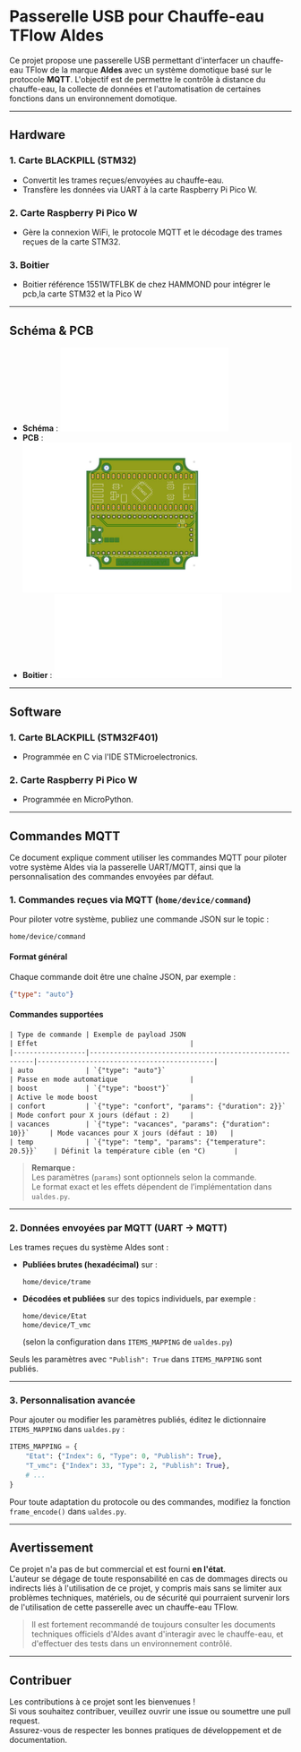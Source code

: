 
# Passerelle USB pour Chauffe-eau TFlow Aldes

Ce projet propose une passerelle USB permettant d'interfacer un chauffe-eau TFlow de la marque **Aldes** avec un système domotique basé sur le protocole **MQTT**. L'objectif est de permettre le contrôle à distance du chauffe-eau, la collecte de données et l'automatisation de certaines fonctions dans un environnement domotique.

---

## Hardware

### 1. Carte BLACKPILL (STM32)
- Convertit les trames reçues/envoyées au chauffe-eau.
- Transfère les données via UART à la carte Raspberry Pi Pico W.

### 2. Carte Raspberry Pi Pico W
- Gère la connexion WiFi, le protocole MQTT et le décodage des trames reçues de la carte STM32.

### 3. Boitier
- Boitier référence 1551WTFLBK de chez HAMMOND pour intégrer le pcb,la carte STM32 et la Pico W

---

## Schéma & PCB

- **Schéma** : ![Schéma électronique](Hardware/Schéma.pdf)
- **PCB** : ![PCB](Hardware/Pcb.jpg)
- **Boitier** : ![Boitier](Hardware/1551WTFLBK.pdf)

---

## Software

### 1. Carte BLACKPILL (STM32F401)
- Programmée en C via l'IDE STMicroelectronics.

### 2. Carte Raspberry Pi Pico W
- Programmée en MicroPython.

---

## Commandes MQTT

Ce document explique comment utiliser les commandes MQTT pour piloter votre système Aldes via la passerelle UART/MQTT, ainsi que la personnalisation des commandes envoyées par défaut.

### 1. Commandes reçues via MQTT (`home/device/command`)

Pour piloter votre système, publiez une commande JSON sur le topic :

```
home/device/command
```

#### Format général

Chaque commande doit être une chaîne JSON, par exemple :

```json
{"type": "auto"}
```

#### Commandes supportées
```
| Type de commande | Exemple de payload JSON                                 | Effet                                      |
|------------------|--------------------------------------------------------|--------------------------------------------|
| auto             | `{"type": "auto"}`                                     | Passe en mode automatique                  |
| boost            | `{"type": "boost"}`                                    | Active le mode boost                       |
| confort          | `{"type": "confort", "params": {"duration": 2}}`       | Mode confort pour X jours (défaut : 2)     |
| vacances         | `{"type": "vacances", "params": {"duration": 10}}`     | Mode vacances pour X jours (défaut : 10)   |
| temp             | `{"type": "temp", "params": {"temperature": 20.5}}`    | Définit la température cible (en °C)       |
```
> **Remarque :**  
> Les paramètres (`params`) sont optionnels selon la commande.  
> Le format exact et les effets dépendent de l’implémentation dans `ualdes.py`.

---

### 2. Données envoyées par MQTT (UART → MQTT)

Les trames reçues du système Aldes sont :
- **Publiées brutes (hexadécimal)** sur :
  ```
  home/device/trame
  ```
- **Décodées et publiées** sur des topics individuels, par exemple :
  ```
  home/device/Etat
  home/device/T_vmc
  ```
  (selon la configuration dans `ITEMS_MAPPING` de `ualdes.py`)

Seuls les paramètres avec `"Publish": True` dans `ITEMS_MAPPING` sont publiés.

---

### 3. Personnalisation avancée

Pour ajouter ou modifier les paramètres publiés, éditez le dictionnaire `ITEMS_MAPPING` dans `ualdes.py` :

```python
ITEMS_MAPPING = {
    "Etat": {"Index": 6, "Type": 0, "Publish": True},
    "T_vmc": {"Index": 33, "Type": 2, "Publish": True},
    # ...
}
```

Pour toute adaptation du protocole ou des commandes, modifiez la fonction `frame_encode()` dans `ualdes.py`.

---

## Avertissement

Ce projet n'a pas de but commercial et est fourni **en l'état**.  
L'auteur se dégage de toute responsabilité en cas de dommages directs ou indirects liés à l'utilisation de ce projet, y compris mais sans se limiter aux problèmes techniques, matériels, ou de sécurité qui pourraient survenir lors de l'utilisation de cette passerelle avec un chauffe-eau TFlow.

> Il est fortement recommandé de toujours consulter les documents techniques officiels d'Aldes avant d'interagir avec le chauffe-eau, et d'effectuer des tests dans un environnement contrôlé.

---

## Contribuer

Les contributions à ce projet sont les bienvenues !  
Si vous souhaitez contribuer, veuillez ouvrir une issue ou soumettre une pull request.  
Assurez-vous de respecter les bonnes pratiques de développement et de documentation.
```
